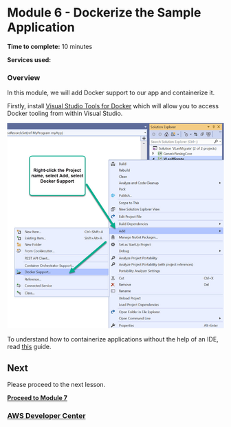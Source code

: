 # Module 6 - Dockerize the Sample Application


**Time to complete:** 10 minutes

**Services used:**


### Overview

In this module, we will add Docker support to our app and containerize it. 


Firstly, install [Visual Studio Tools for Docker](https://docs.microsoft.com/en-us/dotnet/standard/containerized-lifecycle-architecture/design-develop-containerized-apps/visual-studio-tools-for-docker) which will allow you to access Docker tooling from within Visual Studio.

![Adding Docker support from Visual Studios](/images/module-6/AddDockerSupport-2.jpg)

To understand how to containerize applications without the help of an IDE, read [this](https://docs.microsoft.com/en-us/dotnet/core/docker/build-container) guide.


## Next

Please proceed to the next lesson.

**[Proceed to Module 7](/module-7)**


### [AWS Developer Center](https://developer.aws)
